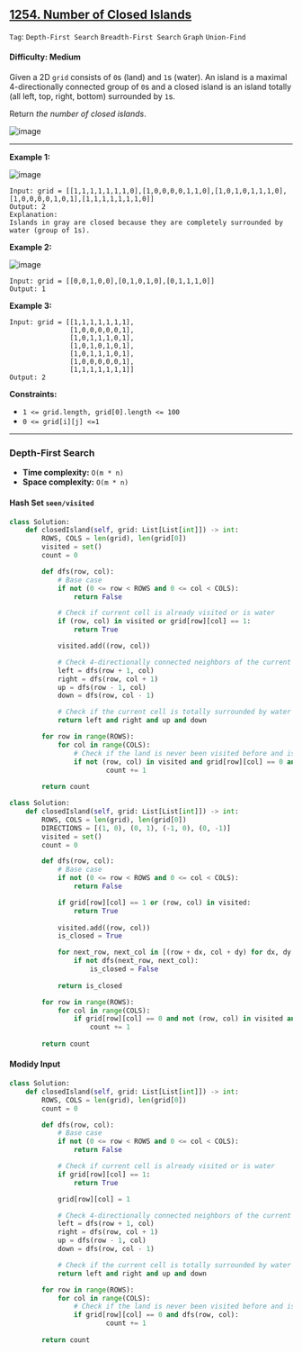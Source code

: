## [1254. Number of Closed Islands](https://leetcode.com/problems/number-of-closed-islands)

```Tag```: ```Depth-First Search``` ```Breadth-First Search``` ```Graph``` ```Union-Find```

#### Difficulty: Medium

Given a 2D ```grid``` consists of ```0```s (land) and ```1```s (water).  An island is a maximal 4-directionally connected group of ```0```s and a closed island is an island totally (all left, top, right, bottom) surrounded by ```1```s.

Return _the number of closed islands_.

![image](https://user-images.githubusercontent.com/35042430/230480118-7b905f6f-9b15-45b7-9758-6d31a0718c29.png)

---

__Example 1:__

![image](https://assets.leetcode.com/uploads/2019/10/31/sample_3_1610.png)
```
Input: grid = [[1,1,1,1,1,1,1,0],[1,0,0,0,0,1,1,0],[1,0,1,0,1,1,1,0],[1,0,0,0,0,1,0,1],[1,1,1,1,1,1,1,0]]
Output: 2
Explanation: 
Islands in gray are closed because they are completely surrounded by water (group of 1s).
```

__Example 2:__

![image](https://assets.leetcode.com/uploads/2019/10/31/sample_4_1610.png)
```
Input: grid = [[0,0,1,0,0],[0,1,0,1,0],[0,1,1,1,0]]
Output: 1
```

__Example 3:__
```
Input: grid = [[1,1,1,1,1,1,1],
               [1,0,0,0,0,0,1],
               [1,0,1,1,1,0,1],
               [1,0,1,0,1,0,1],
               [1,0,1,1,1,0,1],
               [1,0,0,0,0,0,1],
               [1,1,1,1,1,1,1]]
Output: 2
```

__Constraints:__

- ```1 <= grid.length, grid[0].length <= 100```
- ```0 <= grid[i][j] <=1```
 
 ---

### Depth-First Search

- __Time complexity:__ ```O(m * n)```
- __Space complexity:__ ```O(m * n)```

#### Hash Set ```seen/visited```

```Python
class Solution:
    def closedIsland(self, grid: List[List[int]]) -> int:
        ROWS, COLS = len(grid), len(grid[0])
        visited = set()
        count = 0

        def dfs(row, col):
            # Base case
            if not (0 <= row < ROWS and 0 <= col < COLS):
                return False

            # Check if current cell is already visited or is water
            if (row, col) in visited or grid[row][col] == 1:
                return True

            visited.add((row, col))

            # Check 4-directionally connected neighbors of the current cell
            left = dfs(row + 1, col)
            right = dfs(row, col + 1)
            up = dfs(row - 1, col)
            down = dfs(row, col - 1)

            # Check if the current cell is totally surrounded by water
            return left and right and up and down

        for row in range(ROWS):
            for col in range(COLS):
                # Check if the land is never been visited before and is surrounded by water 4-directionally
                if not (row, col) in visited and grid[row][col] == 0 and dfs(row, col):
                        count += 1
    
        return count
```

```Python
class Solution:
    def closedIsland(self, grid: List[List[int]]) -> int:
        ROWS, COLS = len(grid), len(grid[0])
        DIRECTIONS = [(1, 0), (0, 1), (-1, 0), (0, -1)]
        visited = set()
        count = 0        

        def dfs(row, col):
            # Base case
            if not (0 <= row < ROWS and 0 <= col < COLS):
                return False

            if grid[row][col] == 1 or (row, col) in visited:
                return True
            
            visited.add((row, col))
            is_closed = True

            for next_row, next_col in [(row + dx, col + dy) for dx, dy in DIRECTIONS]:
                if not dfs(next_row, next_col):
                    is_closed = False
            
            return is_closed

        for row in range(ROWS):
            for col in range(COLS): 
                if grid[row][col] == 0 and not (row, col) in visited and dfs(row, col):
                    count += 1
        
        return count
```

#### Modidy Input

```Python
class Solution:
    def closedIsland(self, grid: List[List[int]]) -> int:
        ROWS, COLS = len(grid), len(grid[0])
        count = 0

        def dfs(row, col):
            # Base case
            if not (0 <= row < ROWS and 0 <= col < COLS):
                return False

            # Check if current cell is already visited or is water
            if grid[row][col] == 1:
                return True

            grid[row][col] = 1

            # Check 4-directionally connected neighbors of the current cell
            left = dfs(row + 1, col)
            right = dfs(row, col + 1)
            up = dfs(row - 1, col)
            down = dfs(row, col - 1)

            # Check if the current cell is totally surrounded by water
            return left and right and up and down

        for row in range(ROWS):
            for col in range(COLS):
                # Check if the land is never been visited before and is surrounded by water 4-directionally
                if grid[row][col] == 0 and dfs(row, col):
                        count += 1
    
        return count
```
